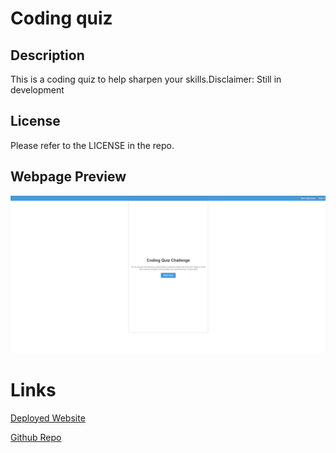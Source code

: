 # Coding quiz

## Description

This is a coding quiz to help sharpen your skills.Disclaimer: Still in development

## License

Please refer to the LICENSE in the repo.

## Webpage Preview

![webpage preview](assets/images/Screenshot%202023-09-04%20182238.png)

# Links

[Deployed Website](https://connorg45.github.io/weather-dashboard/)

[Github Repo](https://github.com/connorg45/code-quiz)
